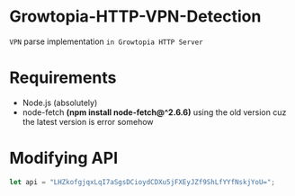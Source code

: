 # Growtopia-HTTP-VPN-Detection
`VPN` parse implementation `in Growtopia HTTP Server`

# Requirements
 - Node.js (absolutely)
 - node-fetch **(npm install node-fetch@^2.6.6)** using the old version cuz the latest version is error somehow
 
 # Modifying API
 
 ```js
let api = "LHZkofgjqxLqI7aSgsDCioydCDXu5jFXEyJZf9ShLfYYfNskjYoU=";
```
